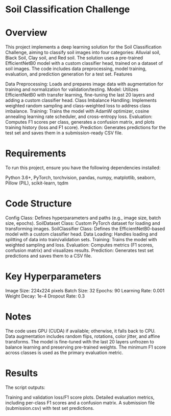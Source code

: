 # Soil Classification Challenge

# Overview

This project implements a deep learning solution for the Soil Classification Challenge, aiming to classify soil images into four categories: Alluvial soil, Black Soil, Clay soil, and Red soil. The solution uses a pre-trained EfficientNetB0 model with a custom classifier head, trained on a dataset of soil images. The code includes data preprocessing, model training, evaluation, and prediction generation for a test set.
Features

Data Preprocessing: Loads and prepares image data with augmentation for training and normalization for validation/testing.
Model: Utilizes EfficientNetB0 with transfer learning, fine-tuning the last 20 layers and adding a custom classifier head.
Class Imbalance Handling: Implements weighted random sampling and class-weighted loss to address class imbalance.
Training: Trains the model with AdamW optimizer, cosine annealing learning rate scheduler, and cross-entropy loss.
Evaluation: Computes F1 scores per class, generates a confusion matrix, and plots training history (loss and F1 score).
Prediction: Generates predictions for the test set and saves them in a submission-ready CSV file.

# Requirements
To run this project, ensure you have the following dependencies installed:

Python 3.6+,
PyTorch,
torchvision,
pandas,
numpy,
matplotlib,
seaborn,
Pillow (PIL),
scikit-learn,
tqdm

# Code Structure

Config Class: Defines hyperparameters and paths (e.g., image size, batch size, epochs).
SoilDataset Class: Custom PyTorch dataset for loading and transforming images.
SoilClassifier Class: Defines the EfficientNetB0-based model with a custom classifier head.
Data Loading: Handles loading and splitting of data into train/validation sets.
Training: Trains the model with weighted sampling and loss.
Evaluation: Computes metrics (F1 scores, confusion matrix) and visualizes results.
Prediction: Generates test set predictions and saves them to a CSV file.

# Key Hyperparameters

Image Size: 224x224 pixels
Batch Size: 32
Epochs: 90
Learning Rate: 0.001
Weight Decay: 1e-4
Dropout Rate: 0.3

# Notes

The code uses GPU (CUDA) if available; otherwise, it falls back to CPU.
Data augmentation includes random flips, rotations, color jitter, and affine transforms.
The model is fine-tuned with the last 20 layers unfrozen to balance learning and preserving pre-trained weights.
The minimum F1 score across classes is used as the primary evaluation metric.

# Results
The script outputs:

Training and validation loss/F1 score plots.
Detailed evaluation metrics, including per-class F1 scores and a confusion matrix.
A submission file (submission.csv) with test set predictions.

